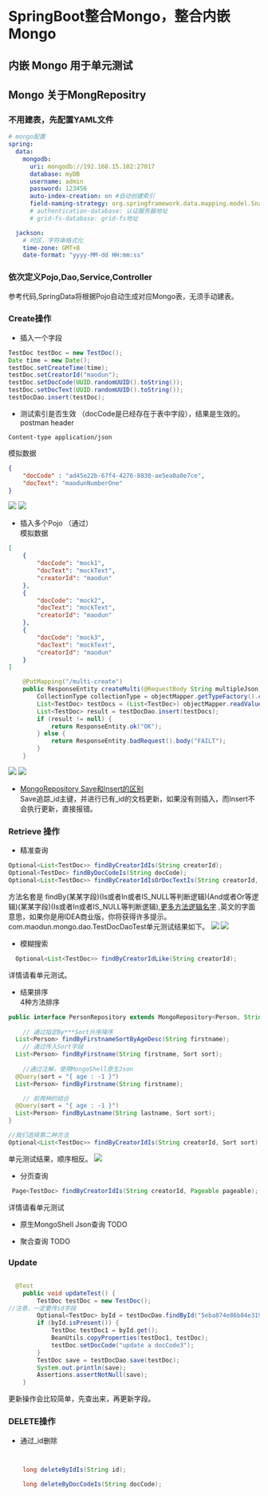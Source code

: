 # SpringBoot整合Mongo，整合内嵌Mongo

## 内嵌 Mongo 用于单元测试



## Mongo 关于MongRepositry
### 不用建表，先配置YAML文件
```yaml
# mongo配置
spring:
  data:
    mongodb:
      uri: mongodb://192.168.15.102:27017
      database: myDB
      username: admin
      password: 123456
      auto-index-creation: on #自动创建索引
      field-naming-strategy: org.springframework.data.mapping.model.SnakeCaseFieldNamingStrategy # 字段映射关系， 如TestDoc映射为testDod表，creatorId映射为creator_id
      # authentication-database: 认证服务器地址
      # grid-fs-database: grid-fs地址

  jackson:
    # 时区，字符串格式化
    time-zone: GMT+8
    date-format: "yyyy-MM-dd HH:mm:ss"
```
### 依次定义Pojo,Dao,Service,Controller
参考代码,SpringData将根据Pojo自动生成对应Mongo表，无须手动建表。

### Create操作
* 插入一个字段
```java
TestDoc testDoc = new TestDoc();
Date time = new Date();
testDoc.setCreateTime(time);
testDoc.setCreatorId("maodun");
testDoc.setDocCode(UUID.randomUUID().toString());
testDoc.setDocText(UUID.randomUUID().toString());
testDocDao.insert(testDoc);
```
* 测试索引是否生效 （docCode是已经存在于表中字段），结果是生效的。   
postman header   
```text
Content-type application/json
```
模拟数据   
```json
{
	"docCode" : "ad45e22b-67f4-4276-8830-ae5ea0a0e7ce",
	"docText": "maodunNumberOne"
}
```
![](.README_images/521cadcb.png)
![](.README_images/babbad58.png)

* 插入多个Pojo （通过）    
模拟数据   
```json
[
    {
        "docCode": "mock1",
        "docText": "mockText",
        "creatorId": "maodun"
    },
    {
        "docCode": "mock2",
        "docText": "mockText",
        "creatorId": "maodun"
    },
    {
        "docCode": "mock3",
        "docText": "mockText",
        "creatorId": "maodun"
    }
]
```

```java
    @PutMapping("/multi-create")
    public ResponseEntity createMulti(@RequestBody String multipleJson) throws JsonProcessingException {
        CollectionType collectionType = objectMapper.getTypeFactory().constructCollectionType(List.class, TestDoc.class);
        List<TestDoc> testDocs = (List<TestDoc>) objectMapper.readValue(multipleJson, collectionType);
        List<TestDoc> result = testDocDao.insert(testDocs);
        if (result != null) {
            return ResponseEntity.ok("OK");
        } else {
            return ResponseEntity.badRequest().body("FAILT");
        }
    }
```
![](.README_images/20c6255e.png)
![](.README_images/0b2e2af3.png)  


* [MongoRepository Save和Insert的区别](https://www.cnblogs.com/lanqi/p/8535390.html)   
Save追踪_id主键，并进行已有_id的文档更新，如果没有则插入，而Insert不会执行更新，直接报错。
### Retrieve 操作
* 精准查询
```java
Optional<List<TestDoc>> findByCreatorIdIs(String creatorId);
Optional<TestDoc> findByDocCodeIs(String docCode);
Optional<List<TestDoc>> findByCreatorIdIsOrDocTextIs(String creatorId, String docText);
```
方法名套是 findBy(某某字段)(Is或者In或者IS_NULL等判断逻辑)(And或者Or等逻辑)(某某字段)(Is或者In或者IS_NULL等判断逻辑),[更多方法逻辑名字](https://docs.spring.io/spring-data/mongodb/docs/2.2.7.RELEASE/reference/html/#repository-query-keywords)
,英文的字面意思，如果你是用IDEA商业版，你将获得许多提示。com.maodun.mongo.dao.TestDocDaoTest单元测试结果如下。
![](.README_images/f80f94ea.png)
![](.README_images/05f6dea3.png)

* 模糊搜索
```java
  Optional<List<TestDoc>> findByCreatorIdLike(String creatorId);
```
详情请看单元测试。
* 结果排序   
4种方法排序
```java
public interface PersonRepository extends MongoRepository<Person, String> {
    
    // 通过指定By***Sort升序降序
  List<Person> findByFirstnameSortByAgeDesc(String firstname); 
    // 通过传入Sort字段
  List<Person> findByFirstname(String firstname, Sort sort);   
    
    //通过注解，使用MongoShell原生Json
  @Query(sort = "{ age : -1 }")
  List<Person> findByFirstname(String firstname);              

    // 前两种的结合
  @Query(sort = "{ age : -1 }")
  List<Person> findByLastname(String lastname, Sort sort);     
}
```
```java
//我们选择第二种方法
Optional<List<TestDoc>> findByCreatorIdIs(String creatorId, Sort sort);
```
单元测试结果，顺序相反。
![](.README_images/bde6e49b.png)
* 分页查询
```java
 Page<TestDoc> findByCreatorIdIs(String creatorId, Pageable pageable);
```
详情请看单元测试

* 原生MongoShell Json查询
TODO 

* 聚合查询
TODO    

### Update 
```java

  @Test
    public void updateTest() {
        TestDoc testDoc = new TestDoc();
//注意，一定要传id字段
        Optional<TestDoc> byId = testDocDao.findById("5eba874e86b84e3199b227da");
        if (byId.isPresent()) {
            TestDoc testDoc1 = byId.get();
            BeanUtils.copyProperties(testDoc1, testDoc);
            testDoc.setDocCode("update a docCode3");
        }
        TestDoc save = testDocDao.save(testDoc);
        System.out.println(save);
        Assertions.assertNotNull(save);
    }
```
更新操作会比较简单，先查出来，再更新字段。

### DELETE操作
* 通过_id删除
```java

   
    long deleteByIdIs(String id);

    long deleteByDocCodeIs(String docCode);

```